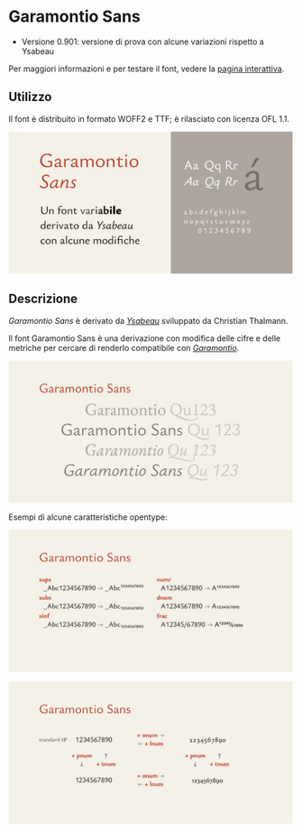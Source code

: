 # Garamontio Sans
- Versione 0.901: versione di prova con alcune variazioni rispetto a Ysabeau

Per maggiori informazioni e per testare il font, vedere la [pagina interattiva](https://m-casanova.github.io/GaramontioSans/).

## Utilizzo
Il font è distribuito in formato WOFF2 e TTF; è rilasciato con licenza OFL 1.1.

![image](images/garamontio_sans_1.jpg)

## Descrizione
_Garamontio Sans_ è derivato da _[Ysabeau](https://github.com/CatharsisFonts/Ysabeau)_ sviluppato da Christian Thalmann.

Il font Garamontio Sans è una derivazione con modifica delle cifre e delle metriche per cercare di renderlo compatibile con _[Garamontio](https://github.com/m-casanova/Garamontio)_.

![image](images/garamontio_sans_2.jpg)

Esempi di alcune caratteristiche opentype:

![image](images/garamontio_sans_3.jpg)

![image](images/garamontio_sans_4.jpg)
